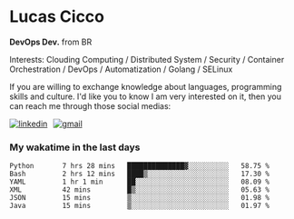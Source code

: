 # Lucas Cicco

**DevOps Dev.** from BR

Interests: Clouding Computing / Distributed System / Security / Container Orchestration / DevOps / Automatization / Golang / SELinux

If you are willing to exchange knowledge about languages, programming skills and culture. I'd like you to know I am very interested on it, then you can reach me through those social medias:

<div style="display: flex; align-items: center; gap: 10px;">
  <a href="https://www.linkedin.com/in/lucas-vitor-de-cicco" target="_blank">
    <img
      src="https://img.shields.io/badge/-LinkedIn-%230077B5?style=for-the-badge&logo=linkedin&logoColor=white"
      alt="linkedin"
      target="_blank" 
    />
  </a>
  <a href="mailto:lucasvitorx1@gmail.com">
      <img
        src="https://img.shields.io/badge/-Gmail-%23333?style=for-the-badge&logo=gmail&logoColor=white"
        alt="gmail"
        target="_blank"
      />
  </a>
</div>

### My wakatime in the last days

<!--START_SECTION:waka-->

```text
Python       7 hrs 28 mins   ██████████████▓░░░░░░░░░░   58.75 %
Bash         2 hrs 12 mins   ████▒░░░░░░░░░░░░░░░░░░░░   17.30 %
YAML         1 hr 1 min      ██░░░░░░░░░░░░░░░░░░░░░░░   08.09 %
XML          42 mins         █▒░░░░░░░░░░░░░░░░░░░░░░░   05.63 %
JSON         15 mins         ▒░░░░░░░░░░░░░░░░░░░░░░░░   01.98 %
Java         15 mins         ▒░░░░░░░░░░░░░░░░░░░░░░░░   01.97 %
```

<!--END_SECTION:waka-->
